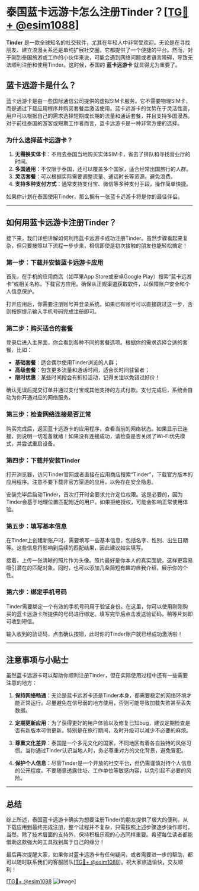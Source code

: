 # 泰国蓝卡远游卡怎么注册Tinder？[[TG💪+ @esim1088](https://t.me/s/esim1088)]

**Tinder** 是一款全球知名的社交软件，尤其在年轻人中非常受欢迎。无论是在寻找朋友、建立浪漫关系还是单纯扩展社交圈，它都提供了一个便捷的平台。然而，对于刚到泰国旅游或工作的小伙伴来说，可能会遇到网络问题或者语言障碍，导致无法顺利注册和使用Tinder。这时候，泰国的 **蓝卡远游卡** 就显得尤为重要了。

## 蓝卡远游卡是什么？

蓝卡远游卡是由一些国际通信公司提供的虚拟SIM卡服务。它不需要物理SIM卡，而是通过下载应用程序并购买套餐后激活使用。蓝卡远游卡的优势在于灵活性高，用户可以根据自己的需求选择短期或长期的流量和通话套餐，并且支持多国漫游。对于前往泰国的游客或短期工作者而言，蓝卡远游卡是一种非常方便的选择。

### 为什么选择蓝卡远游卡？

1. **无需换实体卡**：不用去泰国当地购买实体SIM卡，省去了排队和寻找营业厅的时间。
2. **多国通用**：不仅限于泰国，还可以覆盖多个国家，适合经常出国旅行的人群。
3. **灵活套餐**：可以根据实际需要调整流量、通话时长等资源，避免浪费。
4. **支持多种支付方式**：通常支持支付宝、微信等多种支付手段，操作简单快捷。

如果你计划在泰国使用Tinder，那么拥有一张蓝卡远游卡将是你的最佳伴侣。

---

## 如何用蓝卡远游卡注册Tinder？

接下来，我们详细讲解如何利用蓝卡远游卡成功注册Tinder。虽然步骤看起来复杂，但只要按照以下流程一步步来，相信即使是初次接触的朋友也能轻松搞定！

### 第一步：下载并安装蓝卡远游卡应用

首先，在手机的应用商店（如苹果App Store或安卓Google Play）搜索“蓝卡远游卡”或相关名称，下载官方应用。确保从正规渠道获取软件，以保障账户安全和个人信息保护。

打开应用后，你需要注册账号并登录系统。如果已有账号可以直接跳过这一步，否则按照提示输入手机号码完成注册即可。

### 第二步：购买适合的套餐

登录后进入主界面，你会看到各种不同的套餐选项。根据你的需求选择合适的套餐，比如：

- **基础套餐**：适合偶尔使用Tinder浏览的人群；
- **高级套餐**：包含更多流量和通话时间，适合长时间驻留者；
- **限时优惠**：某些时间段会有折扣活动，记得关注以免错过好价！

确认无误后提交订单并通过支付宝或其他支持的方式付款。支付完成后，系统会自动为你开通对应的网络服务。

### 第三步：检查网络连接是否正常

购买完成后，返回蓝卡远游卡的应用程序，查看当前的网络状态。如果显示已连接，则说明一切准备就绪！如果没有连接成功，请检查是否关闭了Wi-Fi优先模式，并尝试重启设备。

### 第四步：下载并安装Tinder

打开浏览器，访问Tinder官网或者直接在应用商店搜索“Tinder”，下载官方版本的应用程序。注意不要下载非官方渠道的应用，以免存在安全隐患。

安装完毕后启动Tinder，首次打开时会要求允许定位权限。这是必要的，因为Tinder会基于地理位置匹配附近的用户。如果拒绝授权，可能会影响正常使用体验。

### 第五步：填写基本信息

在Tinder上创建新账户时，需要填写一些基本信息，包括名字、性别、出生日期等。这些信息将影响到后续的匹配结果，因此建议如实填写。

接着，上传一张清晰的照片作为头像。照片最好是你本人的真实面貌，这样更容易吸引潜在的匹配对象。同时，也可以添加几条简短有趣的自我介绍，展示你的个性。

### 第六步：绑定手机号码

Tinder需要绑定一个有效的手机号码用于验证身份。在这里，你可以使用刚刚购买的蓝卡远游卡所提供的号码进行绑定。填写完毕后点击发送验证码，稍等片刻即可收到短信。

输入收到的验证码，点击确认按钮，此时你的Tinder账户就已经成功激活啦！

---

## 注意事项与小贴士

虽然蓝卡远游卡可以帮助你顺利注册Tinder，但在实际使用过程中还有一些需要注意的地方：

1. **保持网络畅通**：无论是蓝卡远游卡还是Tinder本身，都需要稳定的网络环境才能正常运行。尽量避免在信号弱的地方使用，否则可能导致加载失败甚至丢失数据。

2. **定期更新应用**：为了获得更好的用户体验以及修复已知bug，建议定期检查是否有新版本可供更新。特别是在旅行期间，及时升级可以减少不必要的麻烦。

3. **尊重文化差异**：泰国是一个多元文化的国家，不同地区有着各自独特的风俗习惯。当你通过Tinder认识当地人时，务必尊重对方的文化背景，避免冒犯。

4. **保护个人信息**：尽管Tinder是一个开放的社交平台，但仍需谨慎对待个人信息的公开程度。不要随意透露住址、工作单位等敏感内容，以免引起不必要的风险。

---

## 总结

综上所述，泰国蓝卡远游卡确实为想要注册Tinder的朋友提供了极大的便利。从下载应用到最终完成注册，整个过程并不复杂，只需按照上述步骤逐步操作即可。当然，除了技术层面的支持外，保持积极乐观的心态同样重要。希望每位读者都能借助这款强大的工具找到属于自己的缘分！

最后再次提醒大家，如果你对蓝卡远游卡有任何疑问，或者需要进一步的帮助，都可以随时联系我们的客服团队[[TG💪+ @esim1088](https://t.me/s/esim1088)]。祝大家旅途愉快，交友顺利！

[[TG💪+ @esim1088](https://t.me/s/esim1088) ![Image](https://i.postimg.cc/4NQfJmqS/Snipaste-2025-05-13-00-14-12.png)]